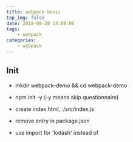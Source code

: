 ```yaml
---
title: webpack basic
top_img: false
date: 2018-08-20 14:08:06
tags:
    - webpack
categories:
    - webpack
---
```


## Init
* mkdir webpack-demo && cd webpack-demo
* npm init -y   (-y  means skip questionnaire)
* create index.html, ./src/index.js
* remove entry in package.json

* use import for 'lodash' instead of <script src=''>, modify index.js,  index.html

* install webpack
    * local install (recommand)
Installing locally is what we recommend for most projects. This makes it easier to **upgrade projects individually** when breaking changes are introduced. 
Typically webpack is run via one or more npm scripts which will look for a webpack installation in your local node_modules directory.
            ```yarn add webpack webpack-dev-server```   or   
             ```npm install --save-dev webpack ```    or
             ```npm install --save-dev webpack@<version>```
    * global install
                ```yarn global add webpack webpack-dev-server```  or  
                ```npm install --global --save-dev webpack ```

* install webpack CLI 
   if install webpack v4 or later, then need to install webpack CLI  (Command Line Interface), you can choose one of the following.
     * webpcak-cli  -- original full-featured webpack CLI,  ```npm install --save-dev webpack-cli```
     * webpack-command  -- lightweght CLI, ```npm install --save-dev webpack-command```

## use webpack
`npx webpack`    or 
add script in package.json, as below
```
"scripts": {
"build": "webpack"
},
```

### default
* entry    ./src/index.js
* output
    * filename: ./dist/main.js
    * path: ./dist
 `webpack src/index.js  dist/main.js`

### webpack config
* cretate webpack.config.js   `touch webpack.config.js`
默认情况下，webpack自动读取项目根目录下的webpack.config.js文件（如果有的话）作为配置内容
`webpack src/index.js --config config/webpack.config.js`
`webpack --config config/webpack.config.js`

* entry
    * entry 定义了入口文件，指定了webpack应该从哪个module开始build dependency graph （包含entry point 依赖的其他module 及libraries
    * single entry :  `entry: './src/index.js'`
    * multiple entry: 
```
entry: {
main: './src/index.js',
footer: './src/footer.js',
}
```
* output
        only one output configration is specified, even though there can be multiple entry points
    * filename      [name]/[hash]/[chunckhash]/[id].bundle.js  ("/" means "OR")
    * path   need be absolute path
















